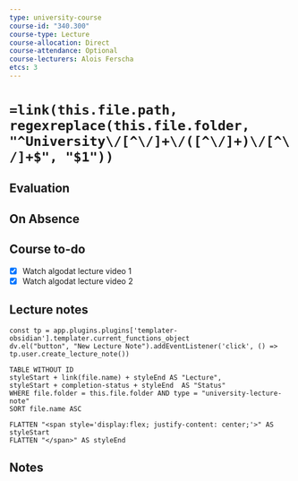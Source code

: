 ```yaml
---
type: university-course
course-id: "340.300"
course-type: Lecture
course-allocation: Direct
course-attendance: Optional
course-lecturers: Alois Ferscha
etcs: 3
---
```

# `=link(this.file.path, regexreplace(this.file.folder, "^University\/[^\/]+\/([^\/]+)\/[^\/]+$", "$1"))`

## Evaluation


## On Absence


## Course to-do
- [x] Watch algodat lecture video 1
- [x] Watch algodat lecture video 2
## Lecture notes

```dataviewjs
const tp = app.plugins.plugins['templater-obsidian'].templater.current_functions_object
dv.el("button", "New Lecture Note").addEventListener('click', () => tp.user.create_lecture_note())
```

```dataview
TABLE WITHOUT ID 
styleStart + link(file.name) + styleEnd AS "Lecture",
styleStart + completion-status + styleEnd  AS "Status"
WHERE file.folder = this.file.folder AND type = "university-lecture-note"
SORT file.name ASC

FLATTEN "<span style='display:flex; justify-content: center;'>" AS styleStart
FLATTEN "</span>" AS styleEnd
```
## Notes

